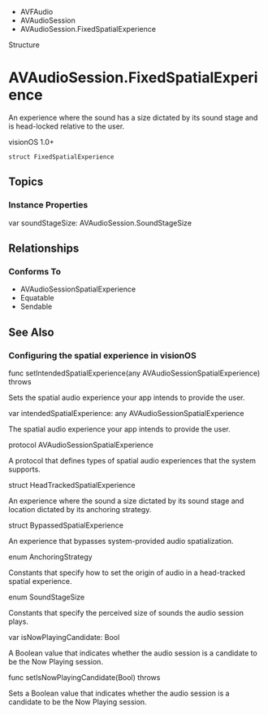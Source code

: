 

- AVFAudio
- AVAudioSession
-  AVAudioSession.FixedSpatialExperience 

Structure

# AVAudioSession.FixedSpatialExperience

An experience where the sound has a size dictated by its sound stage and is head-locked relative to the user.

visionOS 1.0+

``` source
struct FixedSpatialExperience
```

## Topics

### Instance Properties

var soundStageSize: AVAudioSession.SoundStageSize

## Relationships

### Conforms To

- AVAudioSessionSpatialExperience
- Equatable
- Sendable

## See Also

### Configuring the spatial experience in visionOS

func setIntendedSpatialExperience(any AVAudioSessionSpatialExperience) throws

Sets the spatial audio experience your app intends to provide the user.

var intendedSpatialExperience: any AVAudioSessionSpatialExperience

The spatial audio experience your app intends to provide the user.

protocol AVAudioSessionSpatialExperience

A protocol that defines types of spatial audio experiences that the system supports.

struct HeadTrackedSpatialExperience

An experience where the sound a size dictated by its sound stage and location dictated by its anchoring strategy.

struct BypassedSpatialExperience

An experience that bypasses system-provided audio spatialization.

enum AnchoringStrategy

Constants that specify how to set the origin of audio in a head-tracked spatial experience.

enum SoundStageSize

Constants that specify the perceived size of sounds the audio session plays.

var isNowPlayingCandidate: Bool

A Boolean value that indicates whether the audio session is a candidate to be the Now Playing session.

func setIsNowPlayingCandidate(Bool) throws

Sets a Boolean value that indicates whether the audio session is a candidate to be the Now Playing session.

